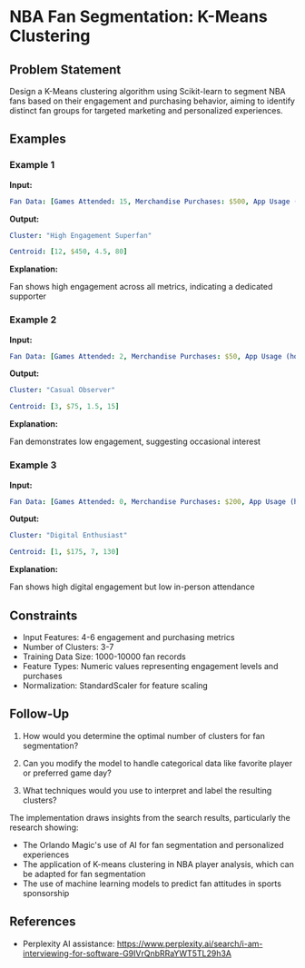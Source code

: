 # NBA Fan Segmentation: K-Means Clustering

## Problem Statement

Design a K-Means clustering algorithm using Scikit-learn to segment NBA fans
based on their engagement and purchasing behavior, aiming to identify distinct
fan groups for targeted marketing and personalized experiences.

## Examples

### Example 1

**Input:**

~~~yml
Fan Data: [Games Attended: 15, Merchandise Purchases: $500, App Usage (hours/week): 5, Social Media Interactions: 100]
~~~

**Output:**

~~~yml
Cluster: "High Engagement Superfan"

Centroid: [12, $450, 4.5, 80]
~~~

**Explanation:**

Fan shows high engagement across all metrics, indicating a dedicated supporter

### Example 2

**Input:**

~~~yml
Fan Data: [Games Attended: 2, Merchandise Purchases: $50, App Usage (hours/week): 1, Social Media Interactions: 10]
~~~

**Output:**

~~~yml
Cluster: "Casual Observer"

Centroid: [3, $75, 1.5, 15]
~~~

**Explanation:**

Fan demonstrates low engagement, suggesting occasional interest

### Example 3

**Input:**

~~~yml
Fan Data: [Games Attended: 0, Merchandise Purchases: $200, App Usage (hours/week): 8, Social Media Interactions: 150]
~~~

**Output:**

~~~yml
Cluster: "Digital Enthusiast"

Centroid: [1, $175, 7, 130]
~~~

**Explanation:**

Fan shows high digital engagement but low in-person attendance


## Constraints


- Input Features: 4-6 engagement and purchasing metrics
- Number of Clusters: 3-7
- Training Data Size: 1000-10000 fan records
- Feature Types: Numeric values representing engagement levels and purchases
- Normalization: StandardScaler for feature scaling

## Follow-Up

1. How would you determine the optimal number of clusters for fan segmentation?

2. Can you modify the model to handle categorical data like favorite player or preferred game day?

3. What techniques would you use to interpret and label the resulting clusters?

The implementation draws insights from the search results, particularly the research showing:

- The Orlando Magic's use of AI for fan segmentation and personalized experiences
- The application of K-means clustering in NBA player analysis, which can be adapted for fan segmentation
- The use of machine learning models to predict fan attitudes in sports sponsorship

## References

- Perplexity AI assistance: https://www.perplexity.ai/search/i-am-interviewing-for-software-G9IVrQnbRRaYWT5TL29h3A